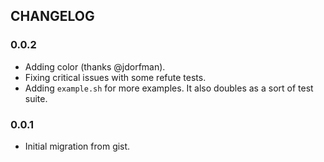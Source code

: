 ## CHANGELOG

### 0.0.2

* Adding color (thanks @jdorfman).
* Fixing critical issues with some refute tests.
* Adding `example.sh` for more examples. It also doubles as a sort of test suite.

### 0.0.1

* Initial migration from gist.
